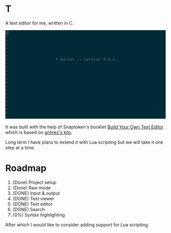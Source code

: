# T

A text editor for me, written in C. 

![Screenshot of T editor's welcome message](/t.png)

It was built with the help of Snaptoken's booklet [Build Your Own Text Editor][snaptoken] which is based on [antirez's kilo][antirez].

Long term I have plans to extend it with Lua scripting but we will take it one step at a time.

# Roadmap

1. (Done) Project setup
1. (Done) Raw mode
1. (DONE) Input & output
1. (DONE) Text viewer
1. (DONE) Text editor
1. (DONE) Search
1. (0%) Syntax highlighting

After which I would like to consider adding support for Lua scripting.

[snaptoken]: http://viewsourcecode.org/snaptoken/kilo/index.html
[antirez]: http://antirez.com/news/108

